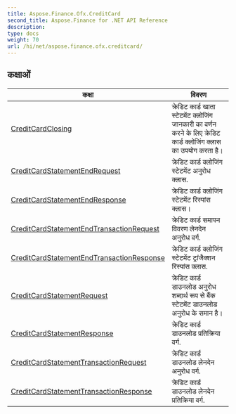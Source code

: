 ```yaml
---
title: Aspose.Finance.Ofx.CreditCard
second_title: Aspose.Finance for .NET API Reference
description: 
type: docs
weight: 70
url: /hi/net/aspose.finance.ofx.creditcard/
---
```



## कक्षाओं

| कक्षा | विवरण |
| --- | --- |
| [CreditCardClosing](./creditcardclosing/) | क्रेडिट कार्ड खाता स्टेटमेंट क्लोजिंग जानकारी का वर्णन करने के लिए क्रेडिट कार्ड क्लोजिंग क्लास का उपयोग करता है। |
| [CreditCardStatementEndRequest](./creditcardstatementendrequest/) | क्रेडिट कार्ड क्लोजिंग स्टेटमेंट अनुरोध क्लास. |
| [CreditCardStatementEndResponse](./creditcardstatementendresponse/) | क्रेडिट कार्ड क्लोजिंग स्टेटमेंट रिस्पांस क्लास। |
| [CreditCardStatementEndTransactionRequest](./creditcardstatementendtransactionrequest/) | क्रेडिट कार्ड समापन विवरण लेनदेन अनुरोध वर्ग. |
| [CreditCardStatementEndTransactionResponse](./creditcardstatementendtransactionresponse/) | क्रेडिट कार्ड क्लोजिंग स्टेटमेंट ट्रांजैक्शन रिस्पांस क्लास. |
| [CreditCardStatementRequest](./creditcardstatementrequest/) | क्रेडिट कार्ड डाउनलोड अनुरोध शब्दार्थ रूप से बैंक स्टेटमेंट डाउनलोड अनुरोध के समान है। |
| [CreditCardStatementResponse](./creditcardstatementresponse/) | क्रेडिट कार्ड डाउनलोड प्रतिक्रिया वर्ग. |
| [CreditCardStatementTransactionRequest](./creditcardstatementtransactionrequest/) | क्रेडिट कार्ड डाउनलोड लेनदेन अनुरोध वर्ग. |
| [CreditCardStatementTransactionResponse](./creditcardstatementtransactionresponse/) | क्रेडिट कार्ड डाउनलोड लेनदेन प्रतिक्रिया वर्ग. |


